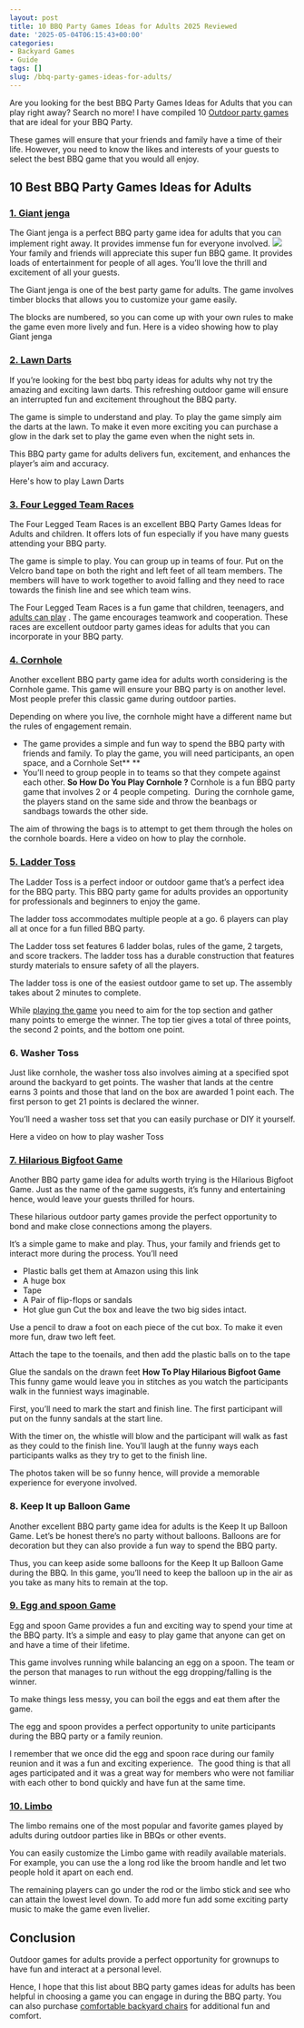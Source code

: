 ```yaml
---
layout: post
title: 10 BBQ Party Games Ideas for Adults 2025 Reviewed
date: '2025-05-04T06:15:43+00:00'
categories:
- Backyard Games
- Guide
tags: []
slug: /bbq-party-games-ideas-for-adults/
---
```


Are you looking for the best BBQ Party Games Ideas for Adults that you can play right away? Search no more! I have compiled 10
[Outdoor party games](https://pestpolicy.com/best-mini-trampoline-adults/)
that are ideal for your BBQ Party.

These games will ensure that your friends and family have a time of their life. However, you need to know the likes and interests of your guests to select the best BBQ game that you would all enjoy.
## 10 Best BBQ Party Games Ideas for Adults
### [1. Giant jenga](https://www.amazon.com/dp/B07Y29PQ45/?tag=p-policy-20)
The Giant jenga is a perfect BBQ party game idea for adults that you can implement right away. It provides immense fun for everyone involved.
![](/assets/img/03/BBQ-Party-Games-Ideas-for-Adults-300x200.jpg)
Your family and friends will appreciate this super fun BBQ game. It provides loads of entertainment for people of all ages. You’ll love the thrill and excitement of all your guests.

The Giant jenga is one of the best party game for adults. The game involves timber blocks that allows you to customize your game easily.

The blocks are numbered, so you can come up with your own rules to make the game even more lively and fun. Here is a video showing how to play Giant jenga
### [2. Lawn Darts](https://www.amazon.com/dp/B07DXBFFQC/?tag=p-policy-20)
If you’re looking for the best bbq party ideas for adults why not try the amazing and exciting lawn darts. This refreshing outdoor game will ensure an interrupted fun and excitement throughout the BBQ party.

The game is simple to understand and play. To play the game simply aim the darts at the lawn. To make it even more exciting you can purchase a glow in the dark set to play the game even when the night sets in.

This BBQ party game for adults delivers fun, excitement, and enhances the player’s aim and accuracy.

Here's how to play Lawn Darts
### [3. Four Legged Team Races](https://www.amazon.com/dp/B071D9P9MG/?tag=p-policy-20)
The Four Legged Team Races is an excellent BBQ Party Games Ideas for Adults and children. It offers lots of fun especially if you have many guests attending your BBQ party.

The game is simple to play. You can group up in teams of four. Put on the Velcro band tape on both the right and left feet of all team members. The members will have to work together to avoid falling and they need to race towards the finish line and see which team wins.

The Four Legged Team Races is a fun game that children, teenagers, and
[adults can play](https://pestpolicy.com/best-pc-games-for-couples/)
. The game encourages teamwork and cooperation. These races are excellent outdoor party games ideas for adults that you can incorporate in your BBQ party.
### [4. Cornhole](https://www.amazon.com/dp/B00HFAH9WU/?tag=p-policy-20)
Another excellent BBQ party game idea for adults worth considering is the Cornhole game. This game will ensure your BBQ party is on another level. Most people prefer this classic game during outdoor parties.

Depending on where you live, the cornhole might have a different name but the rules of engagement remain.
- The game provides a simple and fun way to spend the BBQ party with friends and family. To play the game, you will need participants, an open space, and a Cornhole Set** **
- You’ll need to group people in to teams so that they compete against each other.
**So How Do You Play Cornhole ?**
Cornhole is a fun BBQ party game that involves 2 or 4 people competing.  During the cornhole game, the players stand on the same side and throw the beanbags or sandbags towards the other side.

The aim of throwing the bags is to attempt to get them through the holes on the cornhole boards. Here a video on how to play the cornhole.
### [5. Ladder Toss](https://www.amazon.com/dp/B07PDLXN3L/?tag=p-policy-20)
The Ladder Toss is a perfect indoor or outdoor game that’s a perfect idea for the BBQ party. This BBQ party game for adults provides an opportunity for professionals and beginners to enjoy the game.

The ladder toss accommodates multiple people at a go. 6 players can play all at once for a fun filled BBQ party.

The Ladder toss set features 6 ladder bolas, rules of the game, 2 targets, and score trackers. The ladder toss has a durable construction that features sturdy materials to ensure safety of all the players.

The ladder toss is one of the easiest outdoor game to set up. The assembly takes about 2 minutes to complete.

While
[playing the game](https://pestpolicy.com/bird-friendly-backyard-ideas/)
you need to aim for the top section and gather many points to emerge the winner. The top tier gives a total of three points, the second 2 points, and the bottom one point.
### 6. Washer Toss
Just like cornhole, the washer toss also involves aiming at a specified spot around the backyard to get points. The washer that lands at the centre earns 3 points and those that land on the box are awarded 1 point each. The first person to get 21 points is declared the winner.

You’ll need a washer toss set that you can easily purchase or DIY it yourself.

Here a video on how to play washer Toss
### [7. Hilarious Bigfoot Game](https://www.amazon.com/dp/B00PYLU3GG/?tag=p-policy-20)
Another BBQ party game idea for adults worth trying is the Hilarious Bigfoot Game. Just as the name of the game suggests, it’s funny and entertaining hence, would leave your guests thrilled for hours.

These hilarious outdoor party games provide the perfect opportunity to bond and make close connections among the players.

It’s a simple game to make and play. Thus, your family and friends get to interact more during the process. You’ll need
- Plastic balls get them at Amazon using this link
- A huge box
- Tape
- A Pair of flip-flops or sandals
- Hot glue gun
Cut the box and leave the two big sides intact.

Use a pencil to draw a foot on each piece of the cut box. To make it even more fun, draw two left feet.

Attach the tape to the toenails, and then add the plastic balls on to the tape

Glue the sandals on the drawn feet
**How To Play Hilarious Bigfoot Game**
This funny game would leave you in stitches as you watch the participants walk in the funniest ways imaginable.

First, you’ll need to mark the start and finish line. The first participant will put on the funny sandals at the start line.

With the timer on, the whistle will blow and the participant will walk as fast as they could to the finish line. You’ll laugh at the funny ways each participants walks as they try to get to the finish line.

The photos taken will be so funny hence, will provide a memorable experience for everyone involved.
### 8. Keep It up Balloon Game
Another excellent BBQ party game idea for adults is the Keep It up Balloon Game. Let’s be honest there’s no party without balloons. Balloons are for decoration but they can also provide a fun way to spend the BBQ party.

Thus, you can keep aside some balloons for the Keep It up Balloon Game during the BBQ. In this game, you’ll need to keep the balloon up in the air as you take as many hits to remain at the top.
### [9. Egg and spoon Game](https://www.amazon.com/dp/B07FY32MQG/?tag=p-policy-20)
Egg and spoon Game provides a fun and exciting way to spend your time at the BBQ party. It’s a simple and easy to play game that anyone can get on and have a time of their lifetime.

This game involves running while balancing an egg on a spoon. The team or the person that manages to run without the egg dropping/falling is the winner.

To make things less messy, you can boil the eggs and eat them after the game.

The egg and spoon provides a perfect opportunity to unite participants during the BBQ party or a family reunion.

I remember that we once did the egg and spoon race during our family reunion and it was a fun and exciting experience.  The good thing is that all ages participated and it was a great way for members who were not familiar with each other to bond quickly and have fun at the same time.
### [**10. Limbo**](https://www.amazon.com/dp/B07WRL1NTY/?tag=p-policy-20)
The limbo remains one of the most popular and favorite games played by adults during outdoor parties like in BBQs or other events.

You can easily customize the Limbo game with readily available materials. For example, you can use the a long rod like the broom handle and let two people hold it apart on each end.

The remaining players can go under the rod or the limbo stick and see who can attain the lowest level down. To add more fun add some exciting party music to make the game even livelier.
## Conclusion
Outdoor games for adults provide a perfect opportunity for grownups to have fun and interact at a personal level.

Hence, I hope that this list about BBQ party games ideas for adults has been helpful in choosing a game you can engage in during the BBQ party. You can also purchase
[comfortable backyard chairs](https://pestpolicy.com/best-soccer-mom-chair/)
for additional fun and comfort.
